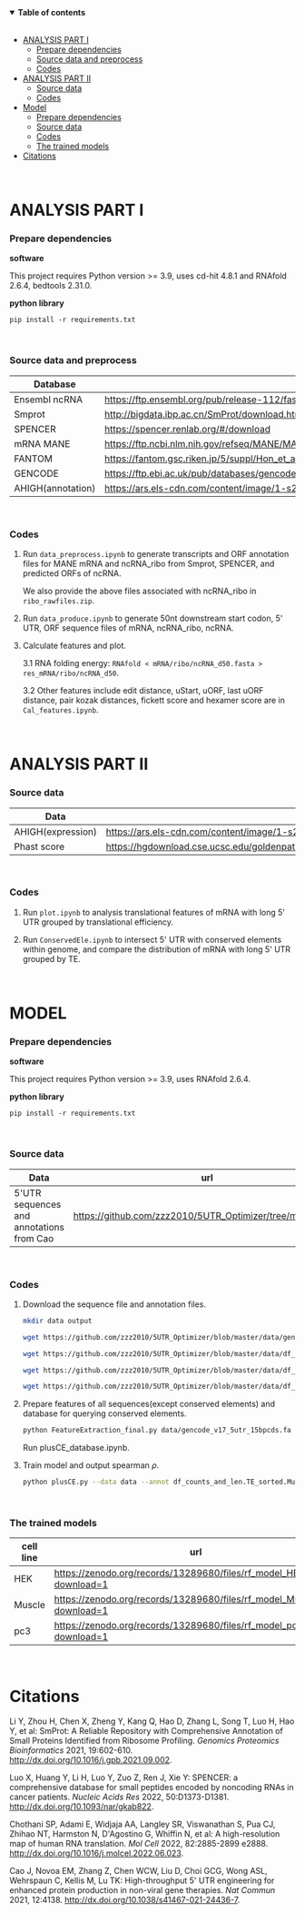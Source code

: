 

<details open>
<summary><b>Table of contents</b></summary>

<br>

- [ANALYSIS PART I](#ANALYSISPARTI)
  - [Prepare dependencies](#Preparedependencies)
  - [Source data and preprocess](#Sourcedataandpreprocess)
  - [Codes](#Codes)
- [ANALYSIS PART II](#ANALYSISPARTII)
  - [Source data](#Sourcedata)
  - [Codes](#Codes2)
- [Model](#Model)
  - [Prepare dependencies](#Preparedependencies2)
  - [Source data](#Sourcedata2)
  - [Codes](#Codes3)
  - [The trained models](#Thetrainedmodels)
- [Citations](#citations)

</details>

<br>


# ANALYSIS PART I<a name="ANALYSISPARTI"></a>

### Prepare dependencies<a name="Preparedependencies"></a>

**software**

This project requires Python version >= 3.9, uses cd-hit 4.8.1 and RNAfold 2.6.4, bedtools 2.31.0.



**python library**

`pip install -r requirements.txt`

<br>

### Source data and preprocess<a name="Sourcedataandpreprocess"></a>

| Database          | url                                                          |
| ----------------- | ------------------------------------------------------------ |
| Ensembl ncRNA     | https://ftp.ensembl.org/pub/release-112/fasta/homo_sapiens/ncrna/ |
| Smprot            | http://bigdata.ibp.ac.cn/SmProt/download.htm                 |
| SPENCER           | https://spencer.renlab.org/#/download                        |
| mRNA MANE         | https://ftp.ncbi.nlm.nih.gov/refseq/MANE/MANE_human/release_1.3/ |
| FANTOM            | https://fantom.gsc.riken.jp/5/suppl/Hon_et_al_2016/data/assembly/lv1_raw/ |
| GENCODE           | https://ftp.ebi.ac.uk/pub/databases/gencode/Gencode_human/release_46/gencode.v46.transcripts.fa.gz |
| AHIGH(annotation) | https://ars.els-cdn.com/content/image/1-s2.0-S1097276522006062-mmc3.xls |

<br>

### Codes<a name="Codes"></a>

1. Run  `data_preprocess.ipynb` to generate transcripts and ORF annotation files for MANE mRNA and ncRNA_ribo from Smprot, SPENCER, and predicted ORFs of ncRNA.

   We also provide the above files associated with ncRNA_ribo in `ribo_rawfiles.zip`.

2. Run `data_produce.ipynb` to generate 50nt downstream start codon, 5' UTR, ORF sequence files of mRNA, ncRNA_ribo, ncRNA.

3. Calculate features and plot.

   3.1 RNA folding energy: `RNAfold < mRNA/ribo/ncRNA_d50.fasta > res_mRNA/ribo/ncRNA_d50`.

   3.2 Other features include edit distance, uStart, uORF, last uORF distance, pair kozak distances, fickett score and hexamer score are in `Cal_features.ipynb`.

<br>

# ANALYSIS PART II<a name="ANALYSISPARTII"></a>

### Source data<a name="Sourcedata"></a>

| Data              | url                                                          |
| ----------------- | ------------------------------------------------------------ |
| AHIGH(expression) | https://ars.els-cdn.com/content/image/1-s2.0-S1097276522006062-mmc4.xlsx |
| Phast score       | https://hgdownload.cse.ucsc.edu/goldenpath/hg38/database/phastConsElements30way.txt.gz |

<br>

### Codes<a name="Codes2"></a>

1. Run `plot.ipynb` to analysis translational features of mRNA with long 5' UTR grouped by translational efficiency.

2. Run `ConservedEle.ipynb` to intersect 5' UTR with conserved elements within genome, and compare the distribution of mRNA with long 5' UTR grouped by TE.

<br>

# MODEL<a name="Model"></a>

### Prepare dependencies<a name="Preparedependencies2"></a>

**software**

This project requires Python version >= 3.9, uses RNAfold 2.6.4.

**python library**

`pip install -r requirements.txt`

<br>

### Source data<a name="Sourcedata2"></a>

| Data                                     | url                                                        |
| ---------------------------------------- | ---------------------------------------------------------- |
| 5'UTR sequences and annotations from Cao | https://github.com/zzz2010/5UTR_Optimizer/tree/master/data |

<br>

### Codes<a name="Codes3"></a>

1. Download the sequence file and annotation files.

   ```bash
   mkdir data output
   
   wget https://github.com/zzz2010/5UTR_Optimizer/blob/master/data/gencode_v17_5utr_15bpcds.fa ./data
   
   wget https://github.com/zzz2010/5UTR_Optimizer/blob/master/data/df_counts_and_len.TE_sorted.HEK_Andrev2015.with_annot.txt ./data
   
   wget https://github.com/zzz2010/5UTR_Optimizer/blob/master/data/df_counts_and_len.TE_sorted.Muscle.with_annot.txt ./data
   
   wget https://github.com/zzz2010/5UTR_Optimizer/blob/master/data/df_counts_and_len.TE_sorted.Muscle.with_annot.txt ./data
   ```

   

2. Prepare features of all sequences(except conserved elements) and database for querying conserved elements.

   ```bash
   python FeatureExtraction_final.py data/gencode_v17_5utr_15bpcds.fa output/
   ```

   Run plusCE_database.ipynb.

3. Train model and output spearman $\rho$.

   ```bash
   python plusCE.py --data data --annot df_counts_and_len.TE_sorted.Muscle.with_annot.txt --feature output --rna 5 --ribo 0.1 --querydb DB
   ```

<br>

### The trained models<a name="Thetrainedmodels">

| cell line | url                                                          |
| --------- | ------------------------------------------------------------ |
| HEK       | https://zenodo.org/records/13289680/files/rf_model_HEK.pkl?download=1 |
| Muscle    | https://zenodo.org/records/13289680/files/rf_model_Muscle.pkl?download=1 |
| pc3       | https://zenodo.org/records/13289680/files/rf_model_pc3.pkl?download=1 |

<br>

# Citations<a name="Citations">

Li Y, Zhou H, Chen X, Zheng Y, Kang Q, Hao D, Zhang L, Song T, Luo H, Hao Y, et al: SmProt: A Reliable Repository with Comprehensive Annotation of Small Proteins Identified from Ribosome Profiling. *Genomics Proteomics Bioinformatics* 2021, 19:602-610. http://dx.doi.org/10.1016/j.gpb.2021.09.002.

Luo X, Huang Y, Li H, Luo Y, Zuo Z, Ren J, Xie Y: SPENCER: a comprehensive database for small peptides encoded by noncoding RNAs in cancer patients. *Nucleic Acids Res* 2022, 50:D1373-D1381. http://dx.doi.org/10.1093/nar/gkab822.

Chothani SP, Adami E, Widjaja AA, Langley SR, Viswanathan S, Pua CJ, Zhihao NT, Harmston N, D'Agostino G, Whiffin N, et al: A high-resolution map of human RNA translation. *Mol Cell* 2022, 82:2885-2899 e2888. http://dx.doi.org/10.1016/j.molcel.2022.06.023.

Cao J, Novoa EM, Zhang Z, Chen WCW, Liu D, Choi GCG, Wong ASL, Wehrspaun C, Kellis M, Lu TK: High-throughput 5' UTR engineering for enhanced protein production in non-viral gene therapies. *Nat Commun* 2021, 12:4138. http://dx.doi.org/10.1038/s41467-021-24436-7.
